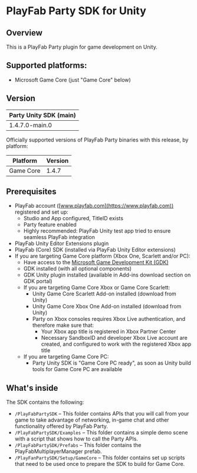 # PlayFab Party SDK for Unity

## Overview
This is a PlayFab Party plugin for game development on Unity.

## Supported platforms:
- Microsoft Game Core (just "Game Core" below)

## Version
|Party Unity SDK (main)
|-|
|1.4.7.0-main.0

Officially supported versions of PlayFab Party binaries with this release, by platform:

Platform|Version
|-|-|
Game Core|1.4.7

## Prerequisites
- PlayFab account ([www.playfab.com](https://www.playfab.com)) registered and set up:
    - Studio and App configured, TitleID exists
    - Party feature enabled
    - Highly recommended: PlayFab Unity test app tried to ensure seamless PlayFab integration
- PlayFab Unity Editor Extensions plugin
- PlayFab (Core) SDK (installed via PlayFab Unity Editor extensions)
- If you are targeting Game Core platform (Xbox One, Scarlett and/or PC):
    - Have access to the [Microsoft Game Development Kit (GDK)](http://aka.ms/gdkdl)
    - GDK installed (with all optional components)
    - GDK Unity plugin installed (available in Add-ins download section on GDK portal)
    - If you are targeting Game Core Xbox or Game Core Scarlett:
        - Unity Game Core Scarlett Add-on installed (download from Unity)
        - Unity Game Core Xbox One Add-on installed (download from Unity)
        - Party on Xbox consoles requires Xbox Live authentication, and therefore make sure that:
            - Your Xbox app title is registered in Xbox Partner Center
            - Necessary SandboxID and developer Xbox Live account are created, and configured to work with the registered Xbox app title
    - If you are targeting Game Core PC:
        - Party Unity SDK is "Game Core PC ready", as soon as Unity build tools for Game Core PC are available

## What's inside
The SDK contains the following:
- `/PlayFabPartySDK` – This folder contains APIs that you will call from your game to take advantage of networking, in-game chat and other functionality offered by PlayFab Party.
- `/PlayFabPartySDK/Examples` – This folder contains a simple demo scene with a script that shows how to call the Party APIs.
- `/PlayFabPartySDK/Prefabs` – This folder contains the PlayFabMultiplayerManager prefab.
- `/PlayFanPartySDK/Setup/GameCore` – This folder contains set up scripts that need to be used once to prepare the SDK to build for Game Core.





